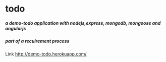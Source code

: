 # todo
##### a demo-todo application with nodejs,express, mongodb, mongoose and angularjs
##### part of a recuirement process
Link  <http://demo-todo.herokuapp.com/>
